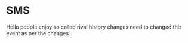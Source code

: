 # SMS
Hello people enjoy
so called rival history changes
need to changed this event as per the changes
